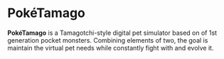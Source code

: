 # PokéTamago

**PokéTamago** is a Tamagotchi-style digital pet simulator based on of 1st generation pocket monsters.
Combining elements of two, the goal is maintain the virtual pet needs
while constantly fight with and evolve it.
